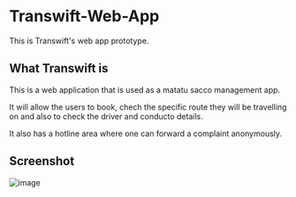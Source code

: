 # Transwift-Web-App
This is Transwift's web app prototype.
## What Transwift is

This is a web application that is used as a matatu sacco management app.

It will allow the users to book, chech the specific route they will be travelling on and also to check the driver and conducto details.

It also has a hotline area where one can forward a complaint anonymously.
## Screenshot
![image](https://user-images.githubusercontent.com/98480075/159804131-448437a7-4bc3-4b07-902f-d8892704b1f6.png)
